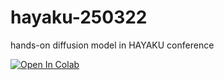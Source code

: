 # hayaku-250322
hands-on diffusion model in HAYAKU conference

[![Open In Colab](https://colab.research.google.com/assets/colab-badge.svg)](https://colab.research.google.com/github/MyeongGuJo/hayaku-250322/blob/main/hayaku_diffusion.ipynb)
